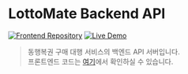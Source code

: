 # LottoMate Backend API

[![Frontend Repository](https://img.shields.io/badge/Frontend-Repository-61dafb?style=for-the-badge&logo=react&logoColor=white)](https://github.com/DaHnDell/lotto_mate_frontend)
[![Live Demo](https://img.shields.io/badge/Live-Demo-00C853?style=for-the-badge&logo=vercel&logoColor=white)](https://lottomate.eeerrorcode.com/)

> 동행복권 구매 대행 서비스의 백엔드 API 서버입니다.  
> 프론트엔드 코드는 [여기](https://github.com/DaHnDell/lotto_mate_frontend)에서 확인하실 수 있습니다.
